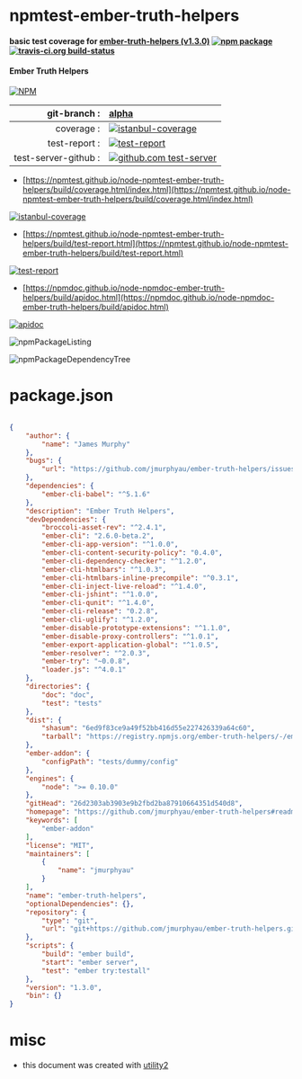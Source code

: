 # npmtest-ember-truth-helpers

#### basic test coverage for  [ember-truth-helpers (v1.3.0)](https://github.com/jmurphyau/ember-truth-helpers#readme)  [![npm package](https://img.shields.io/npm/v/npmtest-ember-truth-helpers.svg?style=flat-square)](https://www.npmjs.org/package/npmtest-ember-truth-helpers) [![travis-ci.org build-status](https://api.travis-ci.org/npmtest/node-npmtest-ember-truth-helpers.svg)](https://travis-ci.org/npmtest/node-npmtest-ember-truth-helpers)

#### Ember Truth Helpers

[![NPM](https://nodei.co/npm/ember-truth-helpers.png?downloads=true&downloadRank=true&stars=true)](https://www.npmjs.com/package/ember-truth-helpers)

| git-branch : | [alpha](https://github.com/npmtest/node-npmtest-ember-truth-helpers/tree/alpha)|
|--:|:--|
| coverage : | [![istanbul-coverage](https://npmtest.github.io/node-npmtest-ember-truth-helpers/build/coverage.badge.svg)](https://npmtest.github.io/node-npmtest-ember-truth-helpers/build/coverage.html/index.html)|
| test-report : | [![test-report](https://npmtest.github.io/node-npmtest-ember-truth-helpers/build/test-report.badge.svg)](https://npmtest.github.io/node-npmtest-ember-truth-helpers/build/test-report.html)|
| test-server-github : | [![github.com test-server](https://npmtest.github.io/node-npmtest-ember-truth-helpers/GitHub-Mark-32px.png)](https://npmtest.github.io/node-npmtest-ember-truth-helpers/build/app/index.html) | | build-artifacts : | [![build-artifacts](https://npmtest.github.io/node-npmtest-ember-truth-helpers/glyphicons_144_folder_open.png)](https://github.com/npmtest/node-npmtest-ember-truth-helpers/tree/gh-pages/build)|

- [https://npmtest.github.io/node-npmtest-ember-truth-helpers/build/coverage.html/index.html](https://npmtest.github.io/node-npmtest-ember-truth-helpers/build/coverage.html/index.html)

[![istanbul-coverage](https://npmtest.github.io/node-npmtest-ember-truth-helpers/build/screenCapture.buildCi.browser.%252Ftmp%252Fbuild%252Fcoverage.lib.html.png)](https://npmtest.github.io/node-npmtest-ember-truth-helpers/build/coverage.html/index.html)

- [https://npmtest.github.io/node-npmtest-ember-truth-helpers/build/test-report.html](https://npmtest.github.io/node-npmtest-ember-truth-helpers/build/test-report.html)

[![test-report](https://npmtest.github.io/node-npmtest-ember-truth-helpers/build/screenCapture.buildCi.browser.%252Ftmp%252Fbuild%252Ftest-report.html.png)](https://npmtest.github.io/node-npmtest-ember-truth-helpers/build/test-report.html)

- [https://npmdoc.github.io/node-npmdoc-ember-truth-helpers/build/apidoc.html](https://npmdoc.github.io/node-npmdoc-ember-truth-helpers/build/apidoc.html)

[![apidoc](https://npmdoc.github.io/node-npmdoc-ember-truth-helpers/build/screenCapture.buildCi.browser.%252Ftmp%252Fbuild%252Fapidoc.html.png)](https://npmdoc.github.io/node-npmdoc-ember-truth-helpers/build/apidoc.html)

![npmPackageListing](https://npmtest.github.io/node-npmtest-ember-truth-helpers/build/screenCapture.npmPackageListing.svg)

![npmPackageDependencyTree](https://npmtest.github.io/node-npmtest-ember-truth-helpers/build/screenCapture.npmPackageDependencyTree.svg)



# package.json

```json

{
    "author": {
        "name": "James Murphy"
    },
    "bugs": {
        "url": "https://github.com/jmurphyau/ember-truth-helpers/issues"
    },
    "dependencies": {
        "ember-cli-babel": "^5.1.6"
    },
    "description": "Ember Truth Helpers",
    "devDependencies": {
        "broccoli-asset-rev": "^2.4.1",
        "ember-cli": "2.6.0-beta.2",
        "ember-cli-app-version": "^1.0.0",
        "ember-cli-content-security-policy": "0.4.0",
        "ember-cli-dependency-checker": "^1.2.0",
        "ember-cli-htmlbars": "^1.0.3",
        "ember-cli-htmlbars-inline-precompile": "^0.3.1",
        "ember-cli-inject-live-reload": "^1.4.0",
        "ember-cli-jshint": "^1.0.0",
        "ember-cli-qunit": "^1.4.0",
        "ember-cli-release": "0.2.8",
        "ember-cli-uglify": "^1.2.0",
        "ember-disable-prototype-extensions": "^1.1.0",
        "ember-disable-proxy-controllers": "^1.0.1",
        "ember-export-application-global": "^1.0.5",
        "ember-resolver": "^2.0.3",
        "ember-try": "~0.0.8",
        "loader.js": "^4.0.1"
    },
    "directories": {
        "doc": "doc",
        "test": "tests"
    },
    "dist": {
        "shasum": "6ed9f83ce9a49f52bb416d55e227426339a64c60",
        "tarball": "https://registry.npmjs.org/ember-truth-helpers/-/ember-truth-helpers-1.3.0.tgz"
    },
    "ember-addon": {
        "configPath": "tests/dummy/config"
    },
    "engines": {
        "node": ">= 0.10.0"
    },
    "gitHead": "26d2303ab3903e9b2fbd2ba87910664351d540d8",
    "homepage": "https://github.com/jmurphyau/ember-truth-helpers#readme",
    "keywords": [
        "ember-addon"
    ],
    "license": "MIT",
    "maintainers": [
        {
            "name": "jmurphyau"
        }
    ],
    "name": "ember-truth-helpers",
    "optionalDependencies": {},
    "repository": {
        "type": "git",
        "url": "git+https://github.com/jmurphyau/ember-truth-helpers.git"
    },
    "scripts": {
        "build": "ember build",
        "start": "ember server",
        "test": "ember try:testall"
    },
    "version": "1.3.0",
    "bin": {}
}
```



# misc
- this document was created with [utility2](https://github.com/kaizhu256/node-utility2)
